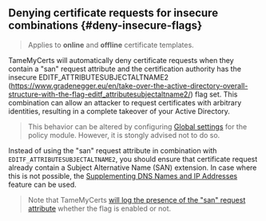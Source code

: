 ## Denying certificate requests for insecure combinations {#deny-insecure-flags}

> Applies to **online** and **offline** certificate templates.

TameMyCerts will automatically deny certificate requests when they contain a "san" request attribute and the certification authority has the insecure EDITF\_ATTRIBUTESUBJECTALTNAME2 (<https://www.gradenegger.eu/en/take-over-the-active-directory-overall-structure-with-the-flag-editf_attributesubjectaltname2/>) flag set. This combination can allow an attacker to request certificates with arbitrary identities, resulting in a complete takeover of your Active Directory.

> This behavior can be altered by configuring [Global settings](#global-settings) for the policy module. However, it is stongly advised not to do so.

Instead of using the "san" request attribute in combination with `EDITF_ATTRIBUTESUBJECTALTNAME2`, you should ensure that certificate request already contain a Subject Alternative Name (SAN) extension. In case where this is not possible, the [Supplementing DNS Names and IP Addresses](#supplement-dns-names) feature can be used.

> Note that TameMyCerts [will log the presence of the "san" request attribute](#event-id-14) whether the flag is enabled or not.
